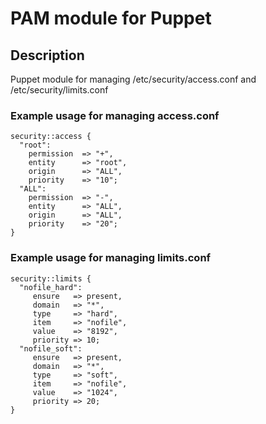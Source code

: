 # PAM module for Puppet

## Description
Puppet module for managing /etc/security/access.conf
and /etc/security/limits.conf

### Example usage for managing access.conf

``` puppet
security::access {
  "root":
    permission  => "+",
    entity      => "root",
    origin      => "ALL",
    priority    => "10";
  "ALL":
    permission  => "-",
    entity      => "ALL",
    origin      => "ALL",
    priority    => "20";
}
```

### Example usage for managing limits.conf

``` puppet
security::limits {
  "nofile_hard":
     ensure   => present,
     domain   => "*",
     type     => "hard",
     item     => "nofile",
     value    => "8192",
     priority => 10;
  "nofile_soft":
     ensure   => present,
     domain   => "*",
     type     => "soft",
     item     => "nofile",
     value    => "1024",
     priority => 20;
}
```
